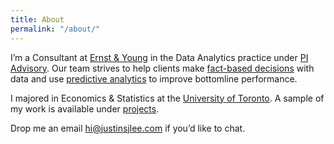 ```yaml
---
title: About
permalink: "/about/"
---
```


I’m a Consultant at [Ernst & Young](https://www.ey.com/en_gl) in the Data Analytics practice under [PI Advisory](https://www.ey.com/ca/en/services/advisory/performance-improvement). Our team strives to help clients make [fact-based decisions](https://hbr.org/2010/01/better-decisions-through-analy) with data and use [predictive analytics](https://www.huffingtonpost.com/phil-simon/predictive-analytics_b_2802994.html) to improve bottomline performance. 

I majored in Economics & Statistics at the [University of Toronto](https://www.utoronto.ca/). A sample of my work is available under [projects](http://www.justinsjlee.com/projects/). 

Drop me an email [hi@justinsjlee.com](mailto:hi@justinsjlee.com) if you’d like to chat.
